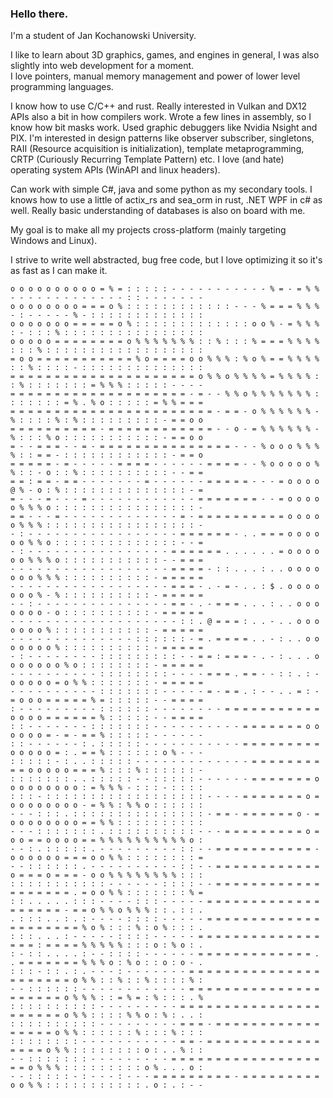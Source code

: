 ### Hello there.

I'm a student of Jan Kochanowski University. 

I like to learn about 3D graphics, games, and engines in general, I was also slightly into web development for a moment.  
I love pointers, manual memory management and power of lower level programming languages.

I know how to use C/C++ and rust. Really interested in Vulkan and DX12 APIs also a bit in how compilers work. Wrote a few lines in assembly, so I know how bit masks work. Used graphic debuggers like Nvidia Nsight and PIX. 
I'm interested in design patterns like observer subscriber, singletons, RAII (Resource acquisition is initialization), template metaprogramming, CRTP (Curiously Recurring Template Pattern) etc. 
I love (and hate) operating system APIs (WinAPI and linux headers).


Can work with simple C#, java and some python as my secondary tools.
I knows how to use a little of actix_rs and sea_orm in rust, .NET WPF in c# as well. Really basic understanding of databases is also on board with me.


My goal is to make all my projects cross-platform (mainly targeting Windows and Linux).

I strive to write well abstracted, bug free code, but I love optimizing it so it's as fast as I can make it.
```
o o o o o o o o o o = % = : : : : : - - - - - - - - - - - % = - = % % - - - - - - - - - - - - - : : - - - - - - - 
o o o o o o o o = = = o % : : : : : : : : : : : : - - - % = = = % % % - : - - - - - % - : : : : : : : : : : : : : 
o o o o o o o = = = = = o % : : : : : : : : : : : : : o o % - = % % % : - : : : % : : : : : : : : : : : : : : : : 
o o o o o = = = = = = = = o % % % % % % % : : % : : : % = = = % % % % : : : % : : : : : : : : : : : : : : : : : : 
= o o = = = = = = = = = = = % o = = = = o o % % % : % o % = = % % % % : : % : : : : - : : : : : : : : : : : : : : 
= = = = = = = = = = = = = = = = = = = = = o % % o % % % % = % % % % : : % : : : : : : : = % % % : : : : : - - - - 
= = = = = = = = = = = = = = = = = = = = - = - - % % o % % % % % % % : : : : : : : = % . % o : : : : : = % % = = = 
= = = = = = = = = = = = = = = = = = = = = = = - = = - o % % % % % % - % : : : : % : % : : : : : : : : : - = = o o 
= = = = = = = = = = - = = = = = = = = = = = = - - o - = % % % % % % - % : : : % o : : : : : : : : : : : - = = o o 
= - - = = = - - = - = = = = = = = = = = = = = = = - - - % o o o % % % % : : = = - : : : : : : : : : : : : - = = o 
= = = = = - = - - - - - = = = = - - - - - - = = = = - - % o o o o o % % : : - o : : % : : : : : : : : : : - - = = 
= = : = = - = = - - - - - - - = - - - - - - = = = = = - - - = o o o o @ % - o : % : : : : : : : : : : : : : : - = 
= - - - = - - - = - - - - - - - - - - - - = = = = = = = - - = o o o o o % % % o : : : : : : : : : : : : : : : : - 
= = - - - = - - - - - - - - - - - - - = - = = = = = = = = = = o o o o o % % % : : : : : : : : : : : : : : : : : - 
- : - - - - - - - - - - - - - - - - - = = = = = = - . . = = = o o o o o o % % o : : : : : : : : : : : : : : - - = 
- : - - - - - - - - - - - - - - - - = = = = = = . . . . . . = o o o o o o % % % o : : : : : : : : : : : - - = = = 
- - - - - - - - - - - - - - - - - - = = = = - : : . . . : . . o o o o o o o % % % : : : : : : : : : : - = = = = = 
- - - - - - - - - - - - - - - - - - = = = - . - = - . . : $ . o o o o o o o % - % : : : : : : : : : : - = = = = = 
- - : - - - - - - - - - - - - - - - = = - . - = = = . . . : . . o o o o o o o - o : : : : : : : : : : - = = = = = 
- - - - - - - - - - - - - - - - - - - : : . @ = = = : . . - . . o o o o o o o % : : : : : : : : : : : - = = = = = 
- - - - - - - - - - - - - - : : : : : : - = . = = = = . . - : . . o o o o o o o % : : : : : : : : : : - = = = = = 
- : - - - - - - - - : : : : : : : : : - - = = : = = = - . - : . . . o o o o o o o % o : : : : : : : : - = = = = = 
- - - - - - - - - - : : : : : : : : - - - - = = = . = = - - : : . : - o o o o o = o % % : : : : : : : - = = = = = 
- - - - - - - - - - : : : : : : : - - - - - = - = = . : - - . . = : - = o o o = = = = = % = : : : : : - - = = = = 
: - - - - - - - - - : : : : : : - - - - - - - - = = = = = = = = = = = o o o o = = = = = = % : : : : : - - = = = = 
: : - - - - - - - : : : : : : : - - - - - - - - - - = = = = = = = o o o o o o = - = - = = % : : : : : - - - - - - 
: : - - - - - - : . : : : : : - - - - - - - - - - - = = = = = = = = = o o o o o = : . = = % : : : : : : o % - - - 
: : : : : - : . . : : : : : - - - - - - - - - - - - - = = = = = = = = = = o o o o o = = = % : : : % : : : : : : - 
: : : : : : : . . : : : : : - - : : : : : - - - - - - = = = = = = = o o o o o o o o o : = % % % - : : : - : : : : 
: : : - : : : : : : : : : : : : : : : : : : - - - - = = = = = = = o = o o o o o o o o - = % % : % % o : : : : : : 
- - - : : : . : : : : : : : : : : : : : : : - = = - = = = = = = o - = o o o o o o o o = = % % : : : : : : : : : : 
- - - : : : : : : : . : : : : : : : : : : - - - = = = = = = = = = o = o o = = o o o o = = % % % % % % % % % % o : 
- - : . : : : : : . - - - - - - - - - : : - - = = = = = = = = = = = - o o o o o o = = = o o % % : : : : : : : : = 
- - : : : : : : . - - - - - - - - - - : : - - = = = = = = = = = = = = o = = = o = = = - o o % % % % % % % % : : : 
: : : : : : : : : : : - - - - - - : : : : - - = = = = = = = = = = = = = = = = = = = . = o o % % : : : : : : : % = 
: : . . . . . : : : - - - - : : : - - - - - = = = = = = = = = = = = = = = = = = = - = = o % % o % % % : : . : : . 
. : : : . . : . : - - - - : : : : - - - - - = = = = = = = = = = = = = = = = = = = = = % o % : : : % : o % : : : . 
: : : . . . : - - - - - : : : : - - - - - = = = = = = = = = = = = = = = = = : = = = = % % % % % : : : o : % o : . 
: - : : . . . . : - - : : : : - - - - - - = = = = = = = = = = = = = . . = = = = = = = % % % o : % o : : o : o - . 
: : : - : : . : . - - - : - - - - - - - = = = = = = = = = = = = = = = = = = = = = = o % % : : % : : % : : : : % : 
- - : : : : : : - - - - - - - - - - - - = = = = = = = = = = = = = = = = = = = = = o % % % : : = % = : % : : : . % 
: : : : : : : : : : - - - - - - - - - = = = = = = = = = = = = = = = = = = = = = = o % % : : : : % % o : % : . . : 
: : : : : : : : : : - - - - - - - - - = = = - = = = = = = = = = = = = = = = = = o % % : : : : : : % : : : % : : : 
: : : : : : : : - - - - - - - - - - - = = - = = = = = = = = = = = = = = = = = o % % : : : : : : : : o : . . % : : 
- - : : : : : : : - - - - - - - - - = = = = = = = = = = = = = = = = = = = o % % % : : : : : : : : : o % . . . o : 
- - : : : : : - : - - - : - - - = = = = = = = = = - = = = = = = = = = o o % % : : : : : : : : : : : . o : . : - - 
```


<!--
![screenshot](https://github.com/Im-Bee/wolfenstein_like_rendering_in_terminal/blob/main/Docs/ReadMeScreenshot.jpg?raw=true)
**Im-Bee/Im-Bee** is a ✨ _special_ ✨ repository because its `README.md` (this file) appears on your GitHub profile.

Here are some ideas to get you started:

- 🔭 I’m currently working on ...
- 🌱 I’m currently learning ...
- 👯 I’m looking to collaborate on ...
- 🤔 I’m looking for help with ...
- 💬 Ask me about ...
- 📫 How to reach me: ...
- 😄 Pronouns: ...
- ⚡ Fun fact: ...
-->
